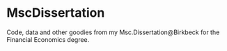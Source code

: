# MscDissertation

Code, data and other goodies from my Msc.Dissertation@Birkbeck for the Financial Economics degree. 
